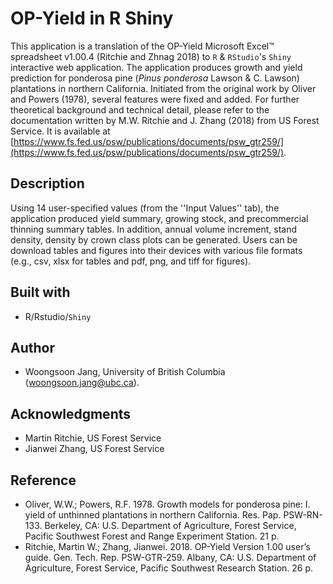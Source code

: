 # OP-Yield in R Shiny

This application is a translation of the OP-Yield Microsoft Excel™ spreadsheet v1.00.4 (Ritchie and Zhnag 2018) to `R` & `RStudio`'s `Shiny` interactive web application. The application produces growth and yield prediction for ponderosa pine (*Pinus ponderosa* Lawson & C. Lawson) plantations in northern California. Initiated from the original work by Oliver and Powers (1978), several features were fixed and added. For further theoretical background and technical detail, please refer to the documentation written by M.W. Ritchie and J. Zhang (2018) from US Forest Service. It is available at [https://www.fs.fed.us/psw/publications/documents/psw_gtr259/](https://www.fs.fed.us/psw/publications/documents/psw_gtr259/).

## Description

Using 14 user-specified values (from the ''Input Values'' tab), the application produced yield summary, growing stock, and precommercial thinning summary tables. In addition, annual volume increment, stand density, density by crown class plots can be generated. Users can be download tables and figures into their devices with various file formats (e.g., csv, xlsx for tables and pdf, png, and tiff for figures).  

## Built with
* R/Rstudio/`Shiny`

## Author
* Woongsoon Jang, University of British Columbia (<woongsoon.jang@ubc.ca>).

## Acknowledgments
* Martin Ritchie, US Forest Service
* Jianwei Zhang, US Forest Service

## Reference
* Oliver, W.W.; Powers, R.F. 1978. Growth models for ponderosa pine: I. yield of
unthinned plantations in northern California. Res. Pap. PSW-RN-133. Berkeley,
CA: U.S. Department of Agriculture, Forest Service, Pacific Southwest Forest
and Range Experiment Station. 21 p.
* Ritchie, Martin W.; Zhang, Jianwei. 2018. OP-Yield Version 1.00 user’s guide.
Gen. Tech. Rep. PSW-GTR-259. Albany, CA: U.S. Department of Agriculture,
Forest Service, Pacific Southwest Research Station. 26 p.
